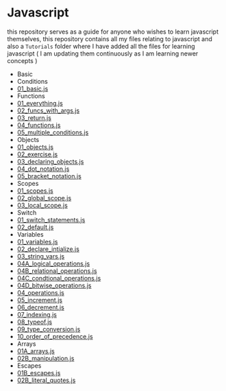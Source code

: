 # Javascript

this repository serves as a guide for anyone who wishes to learn javascript themselves, this repository contains all my files relating to javascript and also a `Tutorials` folder where I have added all the files for learning javascript ( I am updating them continuously as I am learning newer concepts )

<!-- INSERT_TOC_HERE -->

- Basic
 - Conditions
  - [01_basic.js](Tutorials/Tutorials/Basic/conditions/01_basic.js)
 - Functions
  - [01_everything.js](Tutorials/Tutorials/Basic/functions/01_everything.js)
  - [02_funcs_with_args.js](Tutorials/Tutorials/Basic/functions/02_funcs_with_args.js)
  - [03_return.js](Tutorials/Tutorials/Basic/functions/03_return.js)
  - [04_functions.js](Tutorials/Tutorials/Basic/functions/04_functions.js)
  - [05_multiple_conditions.js](Tutorials/Tutorials/Basic/functions/05_multiple_conditions.js)
 - Objects
  - [01_objects.js](Tutorials/Tutorials/Basic/objects/01_objects.js)
  - [02_exercise.js](Tutorials/Tutorials/Basic/objects/02_exercise.js)
  - [03_declaring_objects.js](Tutorials/Tutorials/Basic/objects/03_declaring_objects.js)
  - [04_dot_notation.js](Tutorials/Tutorials/Basic/objects/04_dot_notation.js)
  - [05_bracket_notation.js](Tutorials/Tutorials/Basic/objects/05_bracket_notation.js)
 - Scopes
  - [01_scopes.js](Tutorials/Tutorials/Basic/scopes/01_scopes.js)
  - [02_global_scope.js](Tutorials/Tutorials/Basic/scopes/02_global_scope.js)
  - [03_local_scope.js](Tutorials/Tutorials/Basic/scopes/03_local_scope.js)
 - Switch
  - [01_switch_statements.js](Tutorials/Tutorials/Basic/switch/01_switch_statements.js)
  - [02_default.js](Tutorials/Tutorials/Basic/switch/02_default.js)
 - Variables
  - [01_variables.js](Tutorials/Tutorials/Basic/variables/01_variables.js)
  - [02_declare_intialize.js](Tutorials/Tutorials/Basic/variables/02_declare_intialize.js)
  - [03_string_vars.js](Tutorials/Tutorials/Basic/variables/03_string_vars.js)
  - [04A_logical_operations.js](Tutorials/Tutorials/Basic/variables/04A_logical_operations.js)
  - [04B_relational_operations.js](Tutorials/Tutorials/Basic/variables/04B_relational_operations.js)
  - [04C_condtional_operations.js](Tutorials/Tutorials/Basic/variables/04C_condtional_operations.js)
  - [04D_bitwise_operations.js](Tutorials/Tutorials/Basic/variables/04D_bitwise_operations.js)
  - [04_operations.js](Tutorials/Tutorials/Basic/variables/04_operations.js)
  - [05_increment.js](Tutorials/Tutorials/Basic/variables/05_increment.js)
  - [06_decrement.js](Tutorials/Tutorials/Basic/variables/06_decrement.js)
  - [07_indexing.js](Tutorials/Tutorials/Basic/variables/07_indexing.js)
  - [08_typeof.js](Tutorials/Tutorials/Basic/variables/08_typeof.js)
  - [09_type_conversion.js](Tutorials/Tutorials/Basic/variables/09_type_conversion.js)
  - [10_order_of_precedence.js](Tutorials/Tutorials/Basic/variables/10_order_of_precedence.js)
  - Arrays
   - [01A_arrays.js](Tutorials/Tutorials/Basic/variables/Arrays/01A_arrays.js)
   - [02B_manipulation.js](Tutorials/Tutorials/Basic/variables/Arrays/02B_manipulation.js)
  - Escapes
   - [01B_escapes.js](Tutorials/Tutorials/Basic/variables/Escapes/01B_escapes.js)
   - [02B_literal_quotes.js](Tutorials/Tutorials/Basic/variables/Escapes/02B_literal_quotes.js)

